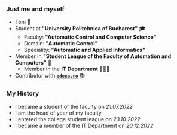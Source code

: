 ### Just me and myself

- Toni 💚
- Student at **"University Politehnica of Bucharest"** 🎓
  - Faculty: **"Automatic Control and Computer Science"**
  - Domain: **"Automatic Control"**
  - Speciality: **"Automatic and Applied Informatics"**
- Member in **"Student League of the Faculty of Automation and Computers"** 🏫
  - Member in the **IT Department** 👨🏻‍💻
- Contributor with **[`edeea.ro`](https://edeea.ro/produs/pachet-agenda-informatica-set-memoratoare-caiet-informatica/)** 📚

### My History

- I became a student of the faculty on *21.07.2022*
- I am the head of year of my faculty
- I entered the college student league on *23.10.2022*
- I became a member of the IT Department on *20.12.2022*
